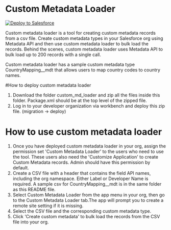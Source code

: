 # Custom Metadata Loader

<a href="https://githubsfdeploy.herokuapp.com">
	<img alt="Deploy to Salesforce" 
		 src="https://raw.githubusercontent.com/afawcett/githubsfdeploy/master/deploy.png">
</a>

Custom metadata loader is a tool for creating custom metadata records from a csv file. Create custom metadata types in your Salesforce org using Metadata API and then use custom metadata loader to bulk load the records. Behind the scenes, custom metadata loader uses Metadata API to bulk load up to 200 records with a single call. 

Custom metadata loader has a sample custom metadata type CountryMapping__mdt that allows users to map country codes to country names. 

#How to deploy custom metadata loader
1. Download the folder custom_md_loader and zip all the files inside this folder. Package.xml should be at the top level of the zipped file. 
2. Log in to your developer organization via workbench and deploy this zip file. (migration -> deploy)

# How to use custom metadata loader

1. Once you have deployed custom metadata loader in your org, assign the permission set 'Custom Metadata Loader' to the users who need to use the tool. These users also need the 'Customize Application' to create Custom Metadata records. Admin should have this permission by default. 
2. Create a CSV file with a header that contains the field API names, including the org namespace. Either Label or Developer Name is required. A sample csv for CountryMapping__mdt is in the same folder as this README file. 
3. Select Custom Metadata Loader from the app menu in your org, then go to the Custom Metadata Loader tab.The app will prompt you to create a remote site setting if it is missing. 
4. Select the CSV file and the corresponding custom metadata type.
5. Click 'Create custom metadata' to bulk load the records from the CSV file into your org.
